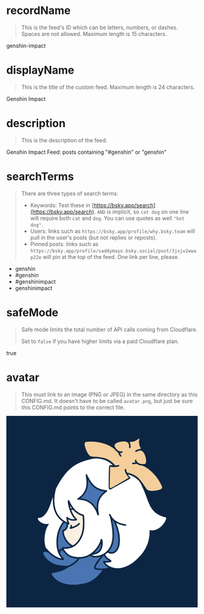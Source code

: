 
# recordName

> This is the feed's ID which can be letters, numbers, or dashes. Spaces are not allowed. Maximum length is 15 characters.

genshin-impact

# displayName

> This is the title of the custom feed. Maximum length is 24 characters.

Genshin Impact

# description

> This is the description of the feed.

Genshin Impact Feed: posts containing "#genshin" or "genshin"

# searchTerms

> There are three types of search terms:
>
> - Keywords: Test these in [https://bsky.app/search](https://bsky.app/search). `AND` is implicit, so `cat dog` on one line will require both `cat` and `dog`. You can use quotes as well `"hot dog"`.
> - Users: links such as `https://bsky.app/profile/why.bsky.team` will pull in the user's posts (but not replies or reposts).
> - Pinned posts: links such as `https://bsky.app/profile/saddymayo.bsky.social/post/3jxju2wwap22e` will pin at the top of the feed. One link per line, please.

- genshin
- #genshin
- #genshinimpact
- genshinimpact

# safeMode

> Safe mode limits the total number of API calls coming from Cloudflare.
>
> Set to `false` if you have higher limits via a paid Cloudflare plan.

true

# avatar

> This must link to an image (PNG or JPEG) in the same directory as this CONFIG.md. It doesn't have to be called `avatar.png`, but just be sure this CONFIG.md points to the correct file.

![](paim-avatar.png)
